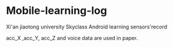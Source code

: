 # Mobile-learning-log
Xi'an jiaotong university Skyclass Android learning sensors'record

acc_X ,acc_Y, acc_Z and voice data are used in paper.
